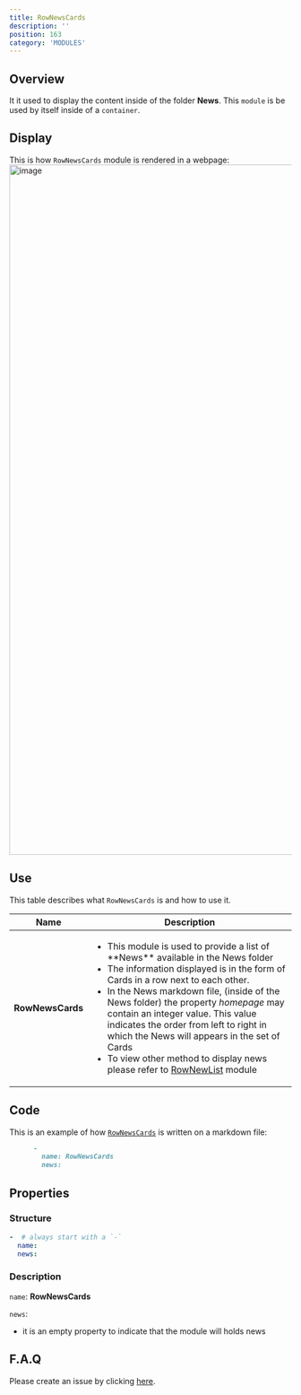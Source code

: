 ```yaml
---
title: RowNewsCards
description: ''
position: 163
category: 'MODULES'
---
```

## Overview
It it used to display the content inside of the folder **News**. 
This `module` is be used by itself inside of a `container`.

## Display

This is how `RowNewsCards` module is rendered in a webpage:
<img width="1231" alt="image" src="https://user-images.githubusercontent.com/3258579/150850423-13f59bcc-01f6-4ee3-ab09-2721b75e248f.png">


## Use
This table describes what `RowNewsCards` is and how to use it.

<table>
<thead>
      <tr>
            <th>Name</th>
            <th>Description</th>
      </tr>
</thead>
<tbody>
      <tr>
            <td><b>RowNewsCards</b></td>
            <td>
                  <ul>
                        <li>This module is used to provide a list of **News** available in the News folder </li>
                        <li>The information displayed is in the form of Cards in a row next to each other.</li>
                        <li>In the News markdown file, (inside of the News folder) the property <i>homepage</i> may contain an integer value. This value indicates the order from left to right in which the News will appears in the set of Cards</li>
                        <li>To view other method to display news please refer to <a href="https://openmobilealliance.github.io/githubpages-doc-guidelines/RowNewList.md" target="_blank">RowNewList</a> module</li>
                  </ul>
            </td>
      </tr>
</tbody>
</table>

## Code

This is an example of how [`RowNewsCards`](https://raw.githubusercontent.com/OpenMobileAlliance/oma_github_pages/main/content/RowNewsCards.md) is written on a markdown file:

```md
      - 
        name: RowNewsCards
        news: 
```
## Properties
### Structure

```yml
-  # always start with a `-`
  name:
  news:
```

### Description

`name`: **RowNewsCards**

`news`:
* it is an empty property to indicate that the module will holds news

## F.A.Q
Please create an issue by clicking [here](https://github.com/OpenMobileAlliance/githubpages-doc-guidelines/issues).

